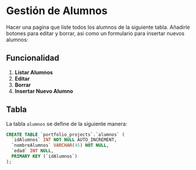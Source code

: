 # Gestión de Alumnos

Hacer una pagina que liste todos los alumnos de la siguiente tabla. Añadirle botones para editar y borrar, asi como un formulario para insertar nuevos alumnos:

## Funcionalidad

1. **Listar Alumnos**
2. **Editar**
3. **Borrar**
4. **Insertar Nuevo Alumno**

## Tabla

La tabla `alumnos` se define de la siguiente manera:

```sql
CREATE TABLE `portfolio_projects`.`alumnos` (
  `idAlumnos` INT NOT NULL AUTO_INCREMENT,
  `nombreAlumnos` VARCHAR(45) NOT NULL,
  `edad` INT NULL,
  PRIMARY KEY (`idAlumnos`)
);
```
